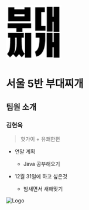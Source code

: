 ![Logo](boodaejjigae_mark.png)
---
# 서울 5반 부대찌개
## 팀원 소개
### **김현욱**
> 핫가이 + 유쾌한편



* 연말 계획
    * Java 공부해오기

* 12월 31일에 하고 싶은것
    * 밤새면서 새해맞기

![Logo](http://spark.apache.org/images/spark-logo-trademark.png)
